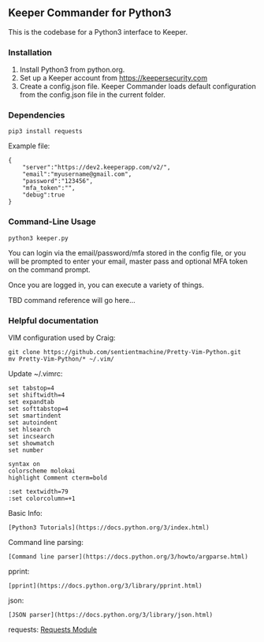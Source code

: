 Keeper Commander for Python3
----

This is the codebase for a Python3 interface to Keeper.

### Installation 

1. Install Python3 from python.org.
2. Set up a Keeper account from https://keepersecurity.com
3. Create a config.json file.  Keeper Commander loads default 
configuration from the config.json file in the current folder.

### Dependencies

```
pip3 install requests
```

Example file:

```
{                                                                               
    "server":"https://dev2.keeperapp.com/v2/",                                  
    "email":"myusername@gmail.com",                                             
    "password":"123456",                                                       
    "mfa_token":"",                                                             
    "debug":true                                                                
}                                                                               
```

### Command-Line Usage

```
python3 keeper.py
```

You can login via the email/password/mfa stored in the config file,
or you will be prompted to enter your email, master pass and 
optional MFA token on the command prompt.

Once you are logged in, you can execute a variety of things.

TBD command reference will go here...


### Helpful documentation

VIM configuration used by Craig:

```
git clone https://github.com/sentientmachine/Pretty-Vim-Python.git
mv Pretty-Vim-Python/* ~/.vim/
```

Update ~/.vimrc:

```
set tabstop=4
set shiftwidth=4
set expandtab
set softtabstop=4
set smartindent
set autoindent
set hlsearch
set incsearch
set showmatch
set number

syntax on
colorscheme molokai
highlight Comment cterm=bold

:set textwidth=79                                                                  
:set colorcolumn=+1                                                                

```

Basic Info:

    [Python3 Tutorials](https://docs.python.org/3/index.html)

Command line parsing:

    [Command line parser](https://docs.python.org/3/howto/argparse.html)

pprint:

    [pprint](https://docs.python.org/3/library/pprint.html)

json:

    [JSON parser](https://docs.python.org/3/library/json.html)

requests:
    [Requests Module](http://requests.readthedocs.org/en/latest/)
